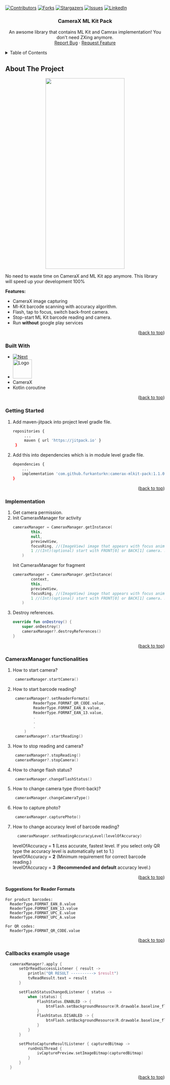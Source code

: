 <a name="readme-top"></a>


[![Contributors][contributors-shield]][contributors-url]
[![Forks][forks-shield]][forks-url]
[![Stargazers][stars-shield]][stars-url]
[![Issues][issues-shield]][issues-url]
[![LinkedIn][linkedin-shield]][linkedin-url]



<!-- PROJECT LOGO -->
<div align="center">
  <h3 align="center">CameraX ML Kit Pack</h3>

  <p align="center">
    An awsome library that contains ML Kit and Camrax implementation! You don't need ZXing anymore.
    <br />
    <a href="https://github.com/furkanturkn/camerax-mlkit-pack/issues">Report Bug</a>
    ·
    <a href="https://github.com/furkanturkn/camerax-mlkit-pack/issues">Request Feature</a>
  </p>
</div>


<!-- TABLE OF CONTENTS -->
<details>
  <summary>Table of Contents</summary>
  <ol>
    <li><a href="#about-the-project">About The Project</a></li>
    <li><a href="#built-with">Built With</a></li>
    <li><a href="#getting-started">Getting Started</a></li>
    <li><a href="#implementation">Implementation</a></li>
    <li><a href="#CameraxManager-functionalities">CameraxManager functionalities</a></li>
    <li><a href="#Suggestions-for-Reader-Formats">Suggestions for Reader Formats</a></li>
  </ol>
</details>


<!-- ABOUT THE PROJECT -->
## About The Project
<div align="center">
<img src="https://user-images.githubusercontent.com/51923824/218333385-f66de0a4-4f4a-413d-9455-ce196e3ec12b.png" width="250" height="600">
</div>

No need to waste time on CameraX and ML Kit app anymore. This library will speed up your development 100%

<b>Features:</b>
* CameraX image capturing
* Ml-Kit barcode scanning with accuracy algorithm.
* Flash, tap to focus, switch back-front camera.
* Stop-start ML Kit barcode reading and camera.
* Run **without** google play services

<p align="right">(<a href="#readme-top">back to top</a>)</p>

### Built With

* [![Next][kotlinlang.org]][kotlin-url]
* <img src="https://user-images.githubusercontent.com/51923824/218334431-179c83c7-f7d5-4e10-8c50-bb790202c7ef.png" alt="Logo" width="60" height="60">
* CameraX
* Kotlin coroutine
<p align="right">(<a href="#readme-top">back to top</a>)</p>

### Getting Started

1. Add maven-jitpack into project level gradle file.
   ```sh
   repositories {
        ...
        maven { url 'https://jitpack.io' }
    }
   ```
2. Add this into dependencies which is in module level gradle file.
   ```sh
   dependencies {
       ...
       implementation 'com.github.furkanturkn:camerax-mlkit-pack:1.1.0'
   }
   ```
<p align="right">(<a href="#readme-top">back to top</a>)</p>


### Implementation

1. Get camera permission.
2. Init CameraxManager for activity
    ```kotlin
    cameraxManager = CameraxManager.getInstance(
            this,
            null,
            previewView, 
            focusRing, //(ImageView) image that appears with focus animation when clicked on the screen.
            1 //(Int)(optional) start with FRONT[0] or BACK[1] camera. Default = BACK[1].
        )
    ```
   Init CameraxManager for fragment
    ```kotlin
    cameraxManager = CameraxManager.getInstance(
            context,
            this,
            previewView, 
            focusRing, //(ImageView) image that appears with focus animation when clicked on the screen.
            1 //(Int)(optional) start with FRONT[0] or BACK[1] camera. Default = BACK[1].
        )
    ```
2. Destroy references.
    ```kotlin
    override fun onDestroy() {
        super.onDestroy()
        cameraxManager?.destroyReferences()
    }
    ```
<p align="right">(<a href="#readme-top">back to top</a>)</p>

### CameraxManager functionalities

1. How to start camera?
   ```kotlin
    cameraxManager.startCamera()
   ```
2. How to start barcode reading?
   ```kotlin
    cameraxManager?.setReaderFormats(
            ReaderType.FORMAT_QR_CODE.value,
            ReaderType.FORMAT_EAN_8.value,
            ReaderType.FORMAT_EAN_13.value,
            .
            .
            .
        )
    cameraxManager?.startReading()
   ```
   
3. How to stop reading and camera?
   ```kotlin
    cameraxManager?.stopReading()
    cameraxManager?.stopCamera()
   ```

4. How to change flash status?
   ```kotlin
    cameraxManager.changeFlashStatus()
   ```

5. How to change camera type (front-back)?
   ```kotlin
    cameraxManager.changeCameraType()
   ```
6. How to capture photo?
   ```kotlin
    cameraxManager.capturePhoto()
   ```
6. How to change accuracy level of barcode reading?
   ```kotlin
     cameraxManager.setReadingAccuracyLevel(levelOfAccuracy)
   ```
   levelOfAccuracy = <b>1</b> (Less accurate, fastest level. If you select only QR type the accuracy level is automatically set to 1.)<br>
   levelOfAccuracy = <b>2</b> (Minimum requirement for correct barcode reading.)<br>
   levelOfAccuracy = <b>3</b> (<b>Recommended and default</b> accuracy level.)
   
   
<p align="right">(<a href="#readme-top">back to top</a>)</p>

#### Suggestions for Reader Formats

```
For product barcodes:
  ReaderType.FORMAT_EAN_8.value
  ReaderType.FORMAT_EAN_13.value
  ReaderType.FORMAT_UPC_E.value
  ReaderType.FORMAT_UPC_A.value

For QR codes:
  ReaderType.FORMAT_QR_CODE.value
```
<p align="right">(<a href="#readme-top">back to top</a>)</p>


### Callbacks example usage
```kotlin
  cameraxManager?.apply {
      setQrReadSuccessListener { result ->
          println("QR RESULT ----------> $result")
          tvReadResult.text = result
      }

      setFlashStatusChangedListener { status ->
          when (status) {
              FlashStatus.ENABLED -> {
                  btnFlash.setBackgroundResource(R.drawable.baseline_flash_on_24)
              }
              FlashStatus.DISABLED -> {
                  btnFlash.setBackgroundResource(R.drawable.baseline_flash_off_24)
              }
          }
      }

      setPhotoCaptureResultListener { capturedBitmap ->
          runOnUiThread {
              ivCapturePreview.setImageBitmap(capturedBitmap)
          }
      }
  }
```
<p align="right">(<a href="#readme-top">back to top</a>)</p>


<!-- MARKDOWN LINKS & IMAGES -->
<!-- https://www.markdownguide.org/basic-syntax/#reference-style-links -->

[contributors-shield]: https://img.shields.io/github/contributors/furkanturkn/camerax-mlkit-pack.svg?style=for-the-badge
[contributors-url]: https://github.com/furkanturkn/camerax-mlkit-pack/contributors

[forks-shield]: https://img.shields.io/github/forks/furkanturkn/camerax-mlkit-pack.svg?style=for-the-badge
[forks-url]: https:/github.com/furkanturkn/camerax-mlkit-pack/network/members

[stars-shield]: https://img.shields.io/github/stars/furkanturkn/camerax-mlkit-pack.svg?style=for-the-badge
[stars-url]: https://github.com/furkanturkn/camerax-mlkit-pack/stargazers

[issues-shield]: https://img.shields.io/github/issues/furkanturkn/camerax-mlkit-pack.svg?style=for-the-badge
[issues-url]: https://github.com/furkanturkn/camerax-mlkit-pack/issues

[license-shield]: https://img.shields.io/github/license/furkanturkn/camerax-mlkit-pack.svg?style=for-the-badge
[license-url]: https://github.com/furkanturkn/camerax-mlkit-pack/blob/master/LICENSE.txt

[linkedin-shield]: https://img.shields.io/badge/-LinkedIn-black.svg?style=for-the-badge&logo=linkedin&colorB=555
[linkedin-url]: https://linkedin.com/in/furkanturkan

[product-screenshot]: https://user-images.githubusercontent.com/51923824/218333385-f66de0a4-4f4a-413d-9455-ce196e3ec12b.png

[kotlinlang.org]: https://img.shields.io/badge/Kotlin-0095D5?&style=for-the-badge&logo=kotlin&logoColor=white
[kotlin-url]: https://kotlinlang.org/

